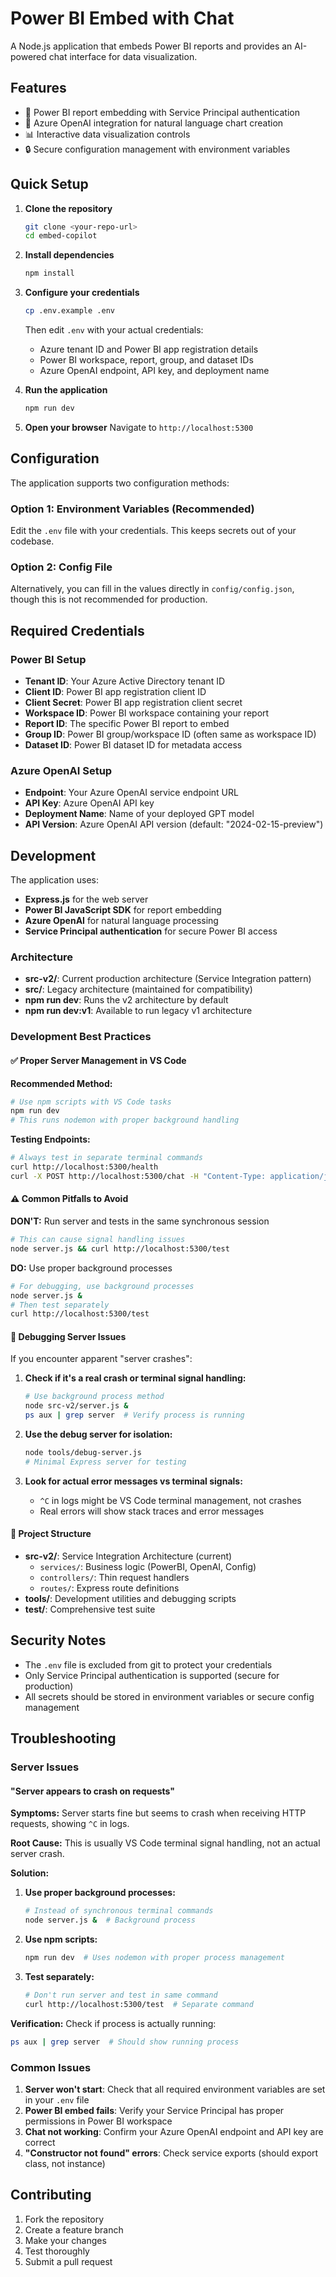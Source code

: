 # Power BI Embed with Chat

A Node.js application that embeds Power BI reports and provides an AI-powered chat interface for data visualization.

## Features

- 🚀 Power BI report embedding with Service Principal authentication
- 🤖 Azure OpenAI integration for natural language chart creation
- 📊 Interactive data visualization controls
- 🔒 Secure configuration management with environment variables

## Quick Setup

1. **Clone the repository**
   ```bash
   git clone <your-repo-url>
   cd embed-copilot
   ```

2. **Install dependencies**
   ```bash
   npm install
   ```

3. **Configure your credentials**
   ```bash
   cp .env.example .env
   ```
   Then edit `.env` with your actual credentials:
   - Azure tenant ID and Power BI app registration details
   - Power BI workspace, report, group, and dataset IDs
   - Azure OpenAI endpoint, API key, and deployment name

4. **Run the application**
   ```bash
   npm run dev
   ```

5. **Open your browser**
   Navigate to `http://localhost:5300`

## Configuration

The application supports two configuration methods:

### Option 1: Environment Variables (Recommended)
Edit the `.env` file with your credentials. This keeps secrets out of your codebase.

### Option 2: Config File
Alternatively, you can fill in the values directly in `config/config.json`, though this is not recommended for production.

## Required Credentials

### Power BI Setup
- **Tenant ID**: Your Azure Active Directory tenant ID
- **Client ID**: Power BI app registration client ID
- **Client Secret**: Power BI app registration client secret
- **Workspace ID**: Power BI workspace containing your report
- **Report ID**: The specific Power BI report to embed
- **Group ID**: Power BI group/workspace ID (often same as workspace ID)
- **Dataset ID**: Power BI dataset ID for metadata access

### Azure OpenAI Setup
- **Endpoint**: Your Azure OpenAI service endpoint URL
- **API Key**: Azure OpenAI API key
- **Deployment Name**: Name of your deployed GPT model
- **API Version**: Azure OpenAI API version (default: "2024-02-15-preview")

## Development

The application uses:
- **Express.js** for the web server
- **Power BI JavaScript SDK** for report embedding
- **Azure OpenAI** for natural language processing
- **Service Principal authentication** for secure Power BI access

### Architecture

- **src-v2/**: Current production architecture (Service Integration pattern)
- **src/**: Legacy architecture (maintained for compatibility)
- **npm run dev**: Runs the v2 architecture by default
- **npm run dev:v1**: Available to run legacy v1 architecture

### Development Best Practices

#### ✅ **Proper Server Management in VS Code**

**Recommended Method:**
```bash
# Use npm scripts with VS Code tasks
npm run dev
# This runs nodemon with proper background handling
```

**Testing Endpoints:**
```bash
# Always test in separate terminal commands
curl http://localhost:5300/health
curl -X POST http://localhost:5300/chat -H "Content-Type: application/json" -d '{"message":"test"}'
```

#### ⚠️ **Common Pitfalls to Avoid**

**DON'T:** Run server and tests in the same synchronous session
```bash
# This can cause signal handling issues
node server.js && curl http://localhost:5300/test
```

**DO:** Use proper background processes
```bash
# For debugging, use background processes
node server.js &
# Then test separately
curl http://localhost:5300/test
```

#### 🔧 **Debugging Server Issues**

If you encounter apparent "server crashes":

1. **Check if it's a real crash or terminal signal handling:**
   ```bash
   # Use background process method
   node src-v2/server.js &
   ps aux | grep server  # Verify process is running
   ```

2. **Use the debug server for isolation:**
   ```bash
   node tools/debug-server.js
   # Minimal Express server for testing
   ```

3. **Look for actual error messages vs terminal signals:**
   - `^C` in logs might be VS Code terminal management, not crashes
   - Real errors will show stack traces and error messages

#### 📁 **Project Structure**

- **src-v2/**: Service Integration Architecture (current)
  - `services/`: Business logic (PowerBI, OpenAI, Config)
  - `controllers/`: Thin request handlers
  - `routes/`: Express route definitions
- **tools/**: Development utilities and debugging scripts
- **test/**: Comprehensive test suite

## Security Notes

- The `.env` file is excluded from git to protect your credentials
- Only Service Principal authentication is supported (secure for production)
- All secrets should be stored in environment variables or secure config management

## Troubleshooting

### Server Issues

#### "Server appears to crash on requests"
**Symptoms:** Server starts fine but seems to crash when receiving HTTP requests, showing `^C` in logs.

**Root Cause:** This is usually VS Code terminal signal handling, not an actual server crash.

**Solution:**
1. **Use proper background processes:**
   ```bash
   # Instead of synchronous terminal commands
   node server.js &  # Background process
   ```

2. **Use npm scripts:**
   ```bash
   npm run dev  # Uses nodemon with proper process management
   ```

3. **Test separately:**
   ```bash
   # Don't run server and test in same command
   curl http://localhost:5300/test  # Separate command
   ```

**Verification:** Check if process is actually running:
```bash
ps aux | grep server  # Should show running process
```

### Common Issues

1. **Server won't start**: Check that all required environment variables are set in your `.env` file
2. **Power BI embed fails**: Verify your Service Principal has proper permissions in Power BI workspace
3. **Chat not working**: Confirm your Azure OpenAI endpoint and API key are correct
4. **"Constructor not found" errors**: Check service exports (should export class, not instance)

## Contributing

1. Fork the repository
2. Create a feature branch
3. Make your changes
4. Test thoroughly
5. Submit a pull request